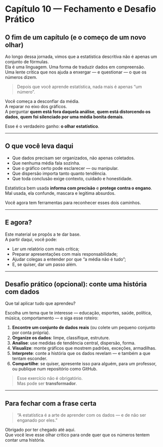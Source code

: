 # Capítulo 10 — Fechamento e Desafio Prático

## O fim de um capítulo (e o começo de um novo olhar)

Ao longo dessa jornada, vimos que a estatística descritiva não é apenas um conjunto de fórmulas.  
Ela é uma linguagem. Uma forma de traduzir dados em compreensão.  
Uma lente crítica que nos ajuda a enxergar — e questionar — o que os números dizem.

> Depois que você aprende estatística, nada mais é apenas “um número”.

Você começa a desconfiar da média.  
A reparar no eixo dos gráficos.  
A perguntar **quem está fora daquela análise**, **quem está distorcendo os dados**, **quem foi silenciado por uma média bonita demais**.

Esse é o verdadeiro ganho: **o olhar estatístico**.

---

## O que você leva daqui

- Que dados precisam ser organizados, não apenas coletados.
- Que nenhuma média fala sozinha.
- Que o gráfico certo pode esclarecer — ou manipular.
- Que dispersão importa tanto quanto tendência.
- Que toda conclusão exige contexto, cuidado e honestidade.

Estatística bem usada **informa com precisão** e **protege contra o engano**.  
Mal usada, ela confunde, mascara e legitima absurdos.

Você agora tem ferramentas para reconhecer esses dois caminhos.

---

## E agora?

Este material se propôs a te dar base.  
A partir daqui, você pode:

- Ler um relatório com mais crítica;
- Preparar apresentações com mais responsabilidade;
- Ajudar colegas a entender por que “a média não é tudo”;
- E, se quiser, dar um passo além.

---

## Desafio prático (opcional): conte uma história com dados

Que tal aplicar tudo que aprendeu?

Escolha um tema que te interesse — educação, esportes, saúde, política, música, comportamento — e siga esse roteiro:

1. **Encontre um conjunto de dados reais** (ou colete um pequeno conjunto por conta própria).
2. **Organize os dados**: limpe, classifique, estruture.
3. **Analise**: use medidas de tendência central, dispersão, forma.
4. **Visualize**: monte gráficos que mostrem padrões, exceções, armadilhas.
5. **Interprete**: conte a história que os dados revelam — e também a que tentam esconder.
6. **Compartilhe**: se quiser, apresente isso para alguém, para um professor, ou publique num repositório como GitHub.

> Esse exercício não é obrigatório.  
> Mas pode ser **transformador**.

---

## Para fechar com a frase certa

> “A estatística é a arte de aprender com os dados — e de não ser enganado por eles.”  

Obrigado por ter chegado até aqui.  
Que você leve esse olhar crítico para onde quer que os números tentem contar uma história.

